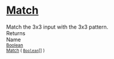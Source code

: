 # [Match](./PatternMatching3x3-100664167.md)

Match the 3x3 input with the 3x3 pattern.
<br>
Returns<img width=500/>Name
<br>
<sub>[Boolean](https://docs.microsoft.com/en-us/dotnet/api/System.Boolean)</sub><img width=500/><sub>[Match](./PatternMatching3x3-100664167.md) ( [`Boolean`](https://docs.microsoft.com/en-us/dotnet/api/System.Boolean)[] )</sub><br>


